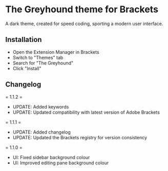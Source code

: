 # The Greyhound theme for Brackets

A dark theme, created for speed coding, sporting a modern user interface.

## Installation

* Open the Extension Manager in Brackets
* Switch to "Themes" tab
* Search for "The Greyhound"
* Click "Install"

## Changelog

= 1.1.2 =

* UPDATE: Added keywords
* UPDATE: Updated compatibility with latest version of Adobe Brackets

= 1.1.1 =

* UPDATE: Added changelog
* UPDATE: Updated the Brackets registry for version consistency

= 1.1.0 =

* UI: Fixed sidebar background colour
* UI: Improved editing pane background colour
